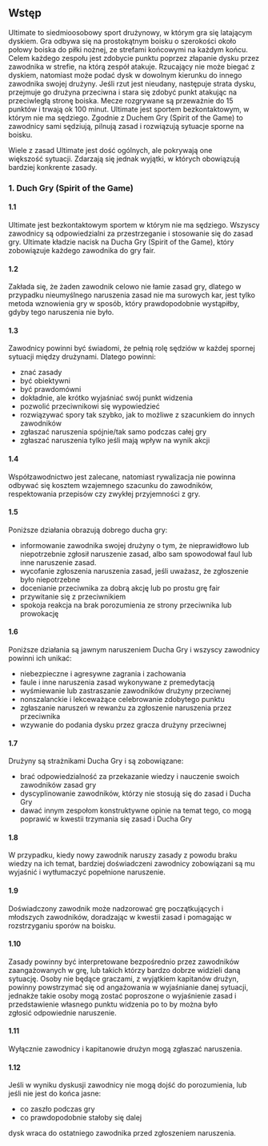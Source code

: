 ## Wstęp

Ultimate to siedmioosobowy sport drużynowy, w którym gra się latającym dyskiem. Gra odbywa się na prostokątnym boisku o szerokości około połowy boiska do piłki nożnej, ze strefami końcowymi na każdym końcu. Celem każdego zespołu jest zdobycie punktu poprzez złapanie dysku przez zawodnika w strefie, na którą zespół atakuje. Rzucający nie może biegać z dyskiem, natomiast może podać dysk  w dowolnym kierunku do innego zawodnika swojej drużyny. Jeśli rzut jest nieudany, następuje strata dysku, przejmuje go drużyna przeciwna i stara się zdobyć punkt atakując na przeciwległą stronę boiska. Mecze rozgrywane są przeważnie do 15 punktów i trwają ok 100 minut. Ultimate jest sportem bezkontaktowym, w którym nie ma sędziego. Zgodnie z Duchem Gry (Spirit of the Game) to zawodnicy sami sędziują, pilnują zasad i rozwiązują sytuacje sporne na boisku.

Wiele z zasad Ultimate jest dość ogólnych, ale pokrywają one większość sytuacji. Zdarzają się jednak wyjątki, w których obowiązują bardziej konkrente zasady.

### 1. Duch Gry (Spirit of the Game)

#### 1.1

Ultimate jest bezkontaktowym sportem w którym nie ma sędziego. Wszyscy zawodnicy są odpowiedzialni za przestrzeganie	i stosowanie się do zasad gry. Ultimate kładzie nacisk na Ducha Gry (Spirit of the Game), który zobowiązuje każdego zawodnika do gry fair.

#### 1.2

Zakłada się, że żaden zawodnik celowo nie łamie zasad gry, dlatego w przypadku nieumyślnego naruszenia zasad nie ma surowych kar, jest tylko metoda wznowienia gry w sposób, który prawdopodobnie wystąpiłby, gdyby tego naruszenia nie było.

#### 1.3

Zawodnicy powinni być świadomi, że pełnią rolę sędziów w każdej spornej sytuacji między drużynami. Dlatego powinni:

- znać zasady
- być obiektywni
- być prawdomówni
- dokładnie, ale krótko wyjaśniać swój punkt widzenia
- pozwolić przeciwnikowi się wypowiedzieć
- rozwiązywać spory tak szybko, jak to możliwe z szacunkiem do innych zawodników
- zgłaszać naruszenia spójnie/tak samo podczas całej gry 
- zgłaszać naruszenia tylko jeśli mają wpływ na wynik akcji

#### 1.4

Współzawodnictwo jest zalecane, natomiast rywalizacja nie powinna odbywać się kosztem wzajemnego szacunku do zawodników, respektowania przepisów czy zwykłej przyjemności z gry.

#### 1.5

Poniższe działania obrazują dobrego ducha gry:

- informowanie zawodnika swojej drużyny o tym, że nieprawidłowo lub niepotrzebnie zgłosił naruszenie zasad, albo sam spowodował faul lub inne naruszenie zasad.
- wycofanie zgłoszenia naruszenia zasad, jeśli uważasz, że zgłoszenie było niepotrzebne
- docenianie przeciwnika za dobrą akcję lub po prostu grę fair
- przywitanie się z przeciwnikiem
- spokoja reakcja na brak porozumienia ze strony przeciwnika lub prowokację

#### 1.6

Poniższe działania są jawnym naruszeniem Ducha Gry i wszyscy zawodnicy powinni ich unikać:

- niebezpieczne i agresywne zagrania i zachowania
- faule i inne naruszenia zasad wykonywane z premedytacją
- wyśmiewanie lub zastraszanie zawodników drużyny przeciwnej
- nonszalanckie i lekceważące celebrowanie zdobytego punktu
- zgłaszanie naruszeń w rewanżu za zgłoszenie naruszenia przez przeciwnika
- wzywanie do podania dysku przez gracza drużyny przeciwnej

#### 1.7

Drużyny są strażnikami Ducha Gry i są zobowiązane:

- brać odpowiedzialność za przekazanie wiedzy i nauczenie swoich zawodników zasad gry
- dyscyplinowanie zawodników, którzy nie stosują się do zasad i Ducha Gry
- dawać innym zespołom konstruktywne opinie na temat tego, co mogą poprawić w kwestii trzymania się zasad i Ducha Gry


#### 1.8

W przypadku, kiedy nowy zawodnik naruszy zasady z powodu braku wiedzy na ich temat, bardziej doświadczeni zawodnicy zobowiązani są mu wyjaśnić i wytłumaczyć popełnione naruszenie.

#### 1.9

Doświadczony zawodnik może nadzorować grę początkujących i młodszych zawodników, doradzając w kwestii zasad i pomagając w rozstrzyganiu sporów na boisku.

#### 1.10

Zasady powinny być interpretowane bezpośrednio przez zawodników zaangażowanych w grę, lub takich którzy bardzo dobrze widzieli daną sytuację. Osoby nie będące graczami, z wyjątkiem kapitanów drużyn, powinny powstrzymać się od angażowania w wyjaśnianie danej sytuacji, jednakże takie osoby mogą zostać poproszone o wyjaśnienie zasad i przedstawienie własnego punktu widzenia po to by można było zgłosić odpowiednie naruszenie.

#### 1.11

Wyłącznie zawodnicy i kapitanowie drużyn mogą zgłaszać naruszenia.

#### 1.12

Jeśli w wyniku dyskusji zawodnicy nie mogą dojść do porozumienia, lub jeśli nie jest do końca jasne:

- co zaszło podczas gry
- co prawdopodobnie stałoby się dalej

dysk wraca do ostatniego zawodnika przed zgłoszeniem naruszenia.

